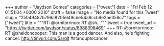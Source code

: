 
+++
author = "Jaydson Gomes"
categories = ["tweet"]
date = "Fri Feb 12 01:51:04 +0000 2010"
draft = false
image = "No media found for this Tweet"
slug = "25049487b796a8205649cbe54a9ccb9e2ae356c7"
tags = ["tweet"]
title = """RT: @ornitorrinco: RT @sh..."""
tweet = true
tweet_url = "https://twitter.com/jaydson/status/8988396469"
+++
RT: @ornitorrinco: RT @sheldoncooper: This man is a good dancer. And also, he's fighting cancer.  http://tinyurl.com/5arqlt #standuptocancer
